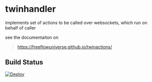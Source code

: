 # twinhandler

implements set of actions to be called over websockets, which run on behalf of caller

see the documentaiton on

> https://freeflowuniverse.github.io/twinactions/

## Build Status

[![Deploy](https://github.com/freeflowuniverse/crystalhandler/actions/workflows/deploy.yml/badge.svg)](https://github.com/freeflowuniverse/crystalhandler/actions/workflows/deploy.yml)

